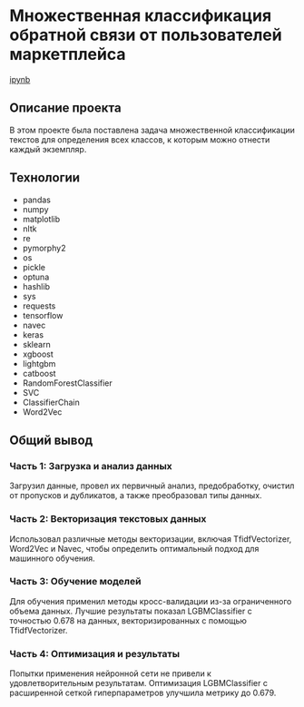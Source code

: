 # Множественная классификация обратной связи от пользователей маркетплейса
[ipynb](https://github.com/yaroslav-korobkov/Portfolio/blob/main/NLP_Samokat.tech/nlp_samokat.ipynb)

## Описание проекта

В этом проекте была поставлена задача множественной классификации текстов для определения всех классов, к которым можно отнести каждый экземпляр.

## Технологии

- pandas
- numpy
- matplotlib
- nltk
- re
- pymorphy2
- os
- pickle
- optuna
- hashlib
- sys
- requests
- tensorflow
- navec
- keras
- sklearn
- xgboost
- lightgbm
- catboost
- RandomForestClassifier
- SVC
- ClassifierChain
- Word2Vec

## Общий вывод

### Часть 1: Загрузка и анализ данных

Загрузил данные, провел их первичный анализ, предобработку, очистил от пропусков и дубликатов, а также преобразовал типы данных.

### Часть 2: Векторизация текстовых данных

Использовал различные методы векторизации, включая TfidfVectorizer, Word2Vec и Navec, чтобы определить оптимальный подход для машинного обучения.

### Часть 3: Обучение моделей

Для обучения применил методы кросс-валидации из-за ограниченного объема данных. Лучшие результаты показал LGBMClassifier с точностью 0.678 на данных, векторизированных с помощью TfidfVectorizer.

### Часть 4: Оптимизация и результаты

Попытки применения нейронной сети не привели к удовлетворительным результатам. Оптимизация LGBMClassifier с расширенной сеткой гиперпараметров улучшила метрику до 0.679.
